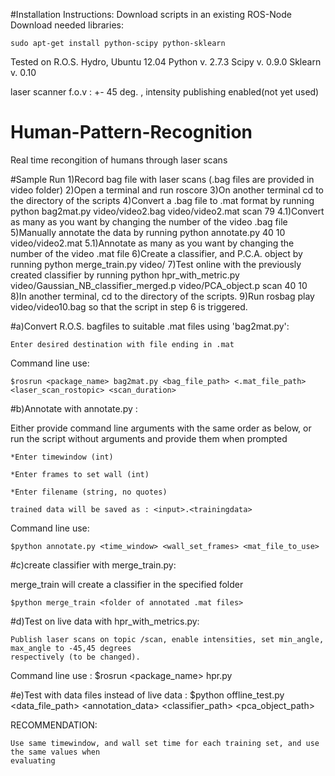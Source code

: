 #Installation Instructions:
Download scripts in an existing ROS-Node
Download needed libraries:

	sudo apt-get install python-scipy python-sklearn

Tested on R.O.S. Hydro, Ubuntu 12.04
Python v. 2.7.3
Scipy v. 0.9.0 
Sklearn v. 0.10

laser scanner f.o.v : +- 45 deg. , intensity publishing enabled(not yet used)

# Human-Pattern-Recognition
Real time recongition of humans through laser scans

#Sample Run
	1)Record bag file with laser scans (.bag files are provided in video folder)
	2)Open a terminal and run roscore
	3)On another terminal cd to the directory of the scripts
	4)Convert a .bag file to .mat format by running python bag2mat.py video/video2.bag video/video2.mat scan 79
	4.1)Convert as many as you want by changing the number of the video .bag file
	5)Manually annotate the data by running python annotate.py 40 10 video/video2.mat
	5.1)Annotate as many as you want by changing the number of the video .mat file
	6)Create a classifier, and P.C.A. object by running python merge_train.py video/
	7)Test online with the previously created classifier by running python hpr_with_metric.py video/Gaussian_NB_classifier_merged.p video/PCA_object.p scan 40 10
	8)In another terminal, cd to the directory of the scripts.
	9)Run rosbag play video/video10.bag so that the script in step 6 is triggered.
	
#a)Convert R.O.S. bagfiles to suitable .mat files using 'bag2mat.py':

	Enter desired destination with file ending in .mat
	
Command line use:

	$rosrun <package_name> bag2mat.py <bag_file_path> <.mat_file_path> <laser_scan_rostopic> <scan_duration>

#b)Annotate with annotate.py :

Either provide command line arguments with the same order as below, or run the script without arguments and provide them when prompted

	*Enter timewindow (int)
	
	*Enter frames to set wall (int)
	
	*Enter filename (string, no quotes)
	
	trained data will be saved as : <input>.<trainingdata>
	

Command line use:

	$python annotate.py <time_window> <wall_set_frames> <mat_file_to_use>

#c)create classifier with merge_train.py:

merge_train will create a classifier in the specified folder

	$python merge_train <folder of annotated .mat files>
	
#d)Test on live data with hpr_with_metrics.py:

	Publish laser scans on topic /scan, enable intensities, set min_angle, max_angle to -45,45 degrees
	respectively (to be changed).
	
Command line use :
	$rosrun <package_name> hpr.py <classifier object path> <pca objec path> <laserscan topic> <timewindow in frames> <maximum scan range>

#e)Test with data files instead of live data :
	$python offline_test.py <data_file_path> <annotation_data> <classifier_path> <pca_object_path> <timewindow> <frames for walls>

RECOMMENDATION:

	Use same timewindow, and wall set time for each training set, and use the same values when
	evaluating
    
